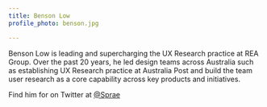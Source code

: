 ```yaml
---
title: Benson Low
profile_photo: benson.jpg

---
```


Benson Low is leading and supercharging the UX Research practice at REA Group. Over the past 20 years, he led design teams across Australia such as establishing UX Research practice at Australia Post and build the team user research as a core capability across key products and initiatives. 

Find him for on Twitter at <a href="https://twitter.com/Sprae">@Sprae</a>